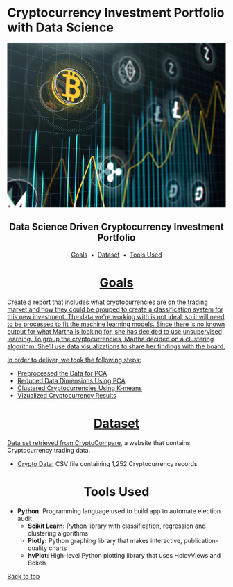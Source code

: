 # Cryptocurrency Investment Portfolio with Data Science

<div align="center">
    <img src=images/crypto.webp>
</div>

## <div align="center">Data Science Driven Cryptocurrency Investment Portfolio</div>

<p align="center">
<a href="#goals">Goals</a> &nbsp;&bull;&nbsp;
<a href="#dataset">Dataset</a> &nbsp;&bull;&nbsp;
<a href="#tools-used">Tools Used
</p>

# <div align="center">Goals</div>

Create a report that includes what cryptocurrencies are on the trading market and how they could be grouped to create a classification system for this new investment. The data we're working with is not ideal, so it will need to be processed to fit the machine learning models. Since there is no known output for what Martha is looking for, she has decided to use unsupervised learning. To group the cryptocurrencies, Martha decided on a clustering algorithm. She’ll use data visualizations to share her findings with the board.

In order to deliver, we took the following steps:

- Preprocessed the Data for PCA
- Reduced Data Dimensions Using PCA
- Clustered Cryptocurrencies Using K-means
- Vizualized Cryptocurrency Results

# <div align="center">Dataset</div>

Data set retrieved from [CryptoCompare](https://min-api.cryptocompare.com/data/all/coinlist), a website that contains Cryptocurrency trading data.

- [Crypto Data:](data/crypto_data.csv) CSV file containing 1,252 Cryptocurrency records

# <div align="center">Tools Used</div>
- **Python:** Programming language used to build app to automate election audit
    - **Scikit Learn:** Python library with classification, regression and clustering algorithms
    - **Plotly:** Python graphing library that makes interactive, publication-quality charts
    - **hvPlot:** High-level Python plotting library that uses HolovViews and Bokeh

[Back to top](#cryptocurrency-investment-portfolio-with-data-science)
